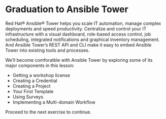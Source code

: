 # Graduation to Ansible Tower

Red Hat® Ansible® Tower helps you scale IT automation, manage complex deployments and speed productivity. 
Centralize and control your IT infrastructure with a visual dashboard, role-based access control, job 
scheduling, integrated notifications and graphical inventory management. And Ansible Tower’s REST API 
and CLI make it easy to embed Ansible Tower into existing tools and processes.

We’ll become comforatble with Ansible Tower by exploring some of its major components in this lesson:

 - Getting a workshop license
 - Creating a Credential
 - Creating a Project
 - Your First Template
 - Using Surveys
 - Implementing a Multi-domain Workflow

Proceed to the next exercise to continue.


